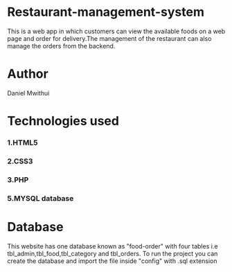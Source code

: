 # Restaurant-management-system
This is a web app in which customers can view the available foods  on a web page and order for delivery.The management
of the restaurant can also manage the orders from the backend.
# Author
Daniel Mwithui

# Technologies used
### 1.HTML5
### 2.CSS3
### 3.PHP
###  5.MYSQL database


# Database
This website has one database known as "food-order" with four tables i.e tbl_admin,tbl_food,tbl_category and tbl_orders.
To run the project you can create the database and import the file inside "config" with .sql extension



